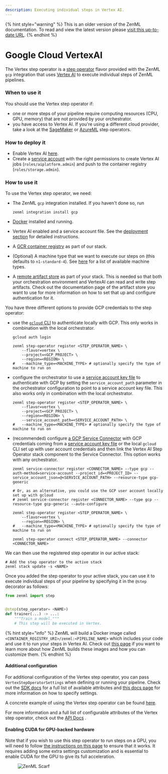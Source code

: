 ```yaml
---
description: Executing individual steps in Vertex AI.
---
```


{% hint style="warning" %}
This is an older version of the ZenML documentation. To read and view the latest version please [visit this up-to-date URL](https://docs.zenml.io).
{% endhint %}


# Google Cloud VertexAI

The Vertex step operator is a [step operator](step-operators.md) flavor provided with the ZenML `gcp` integration that
uses [Vertex AI](https://cloud.google.com/vertex-ai) to execute individual steps of ZenML pipelines.

### When to use it

You should use the Vertex step operator if:

* one or more steps of your pipeline require computing resources (CPU, GPU, memory) that are not provided by your
  orchestrator.
* you have access to Vertex AI. If you're using a different cloud provider, take a look at the [SageMaker](sagemaker.md)
  or [AzureML](azureml.md) step operators.

### How to deploy it

* Enable Vertex AI [here](https://console.cloud.google.com/vertex-ai).
* Create a [service account](https://cloud.google.com/iam/docs/service-accounts) with the right permissions to create
  Vertex AI jobs (`roles/aiplatform.admin`) and push to the container registry (`roles/storage.admin`).

### How to use it

To use the Vertex step operator, we need:

* The ZenML `gcp` integration installed. If you haven't done so, run

  ```shell
  zenml integration install gcp
  ```
* [Docker](https://www.docker.com) installed and running.
* Vertex AI enabled and a service account file. See the [deployment section](vertex.md#how-to-deploy-it) for
  detailed instructions.
* A [GCR container registry](../container-registries/gcp.md) as part of our stack.
* (Optional) A machine type that we want to execute our steps on (this defaults to `n1-standard-4`).
  See [here](https://cloud.google.com/vertex-ai/docs/training/configure-compute#machine-types) for a list of available
  machine types.
* A [remote artifact store](../artifact-stores/artifact-stores.md) as part of your stack. This is needed so that both
  your orchestration environment and VertexAI can read and write step artifacts. Check out the documentation page of the
  artifact store you want to use for more information on how to set that up and configure authentication for it.

You have three different options to provide GCP credentials to the step operator:

* use the [`gcloud` CLI](https://cloud.google.com/sdk/gcloud) to authenticate locally with GCP. This only works in combination with the local orchestrator.

    ```shell
    gcloud auth login

    zenml step-operator register <STEP_OPERATOR_NAME> \
        --flavor=vertex \
        --project=<GCP_PROJECT> \
        --region=<REGION> \
    #   --machine_type=<MACHINE_TYPE> # optionally specify the type of machine to run on
    ```

* configure the orchestrator to use a [service account key file](https://cloud.google.com/iam/docs/creating-managing-service-account-keys) to authenticate with GCP by setting the `service_account_path` parameter in the orchestrator configuration to point to a service account key file. This also works only in combination with the local orchestrator.

    ```shell
    zenml step-operator register <STEP_OPERATOR_NAME> \
        --flavor=vertex \
        --project=<GCP_PROJECT> \
        --region=<REGION> \
        --service_account_path=<SERVICE_ACCOUNT_PATH> \
    #   --machine_type=<MACHINE_TYPE> # optionally specify the type of machine to run on
    ```

* (recommended) configure [a GCP Service Connector](../../../platform-guide/set-up-your-mlops-platform/connect-zenml-to-infrastructure/gcp-service-connector.md) with GCP credentials coming from a [service account key file](https://cloud.google.com/iam/docs/creating-managing-service-account-keys) or the local `gcloud` CLI set up with user account credentials and then link the Vertex AI Step Operator stack component to the Service Connector. This option works with any orchestrator.

    ```shell
    zenml service-connector register <CONNECTOR_NAME> --type gcp --auth-method=service-account --project_id=<PROJECT_ID> --service_account_json=@<SERVICE_ACCOUNT_PATH> --resource-type gcp-generic

    # Or, as an alternative, you could use the GCP user account locally set up with gcloud
    # zenml service-connector register <CONNECTOR_NAME> --type gcp --resource-type gcp-generic --auto-configure

    zenml step-operator register <STEP_OPERATOR_NAME> \
        --flavor=vertex \
        --region=<REGION> \
    #   --machine_type=<MACHINE_TYPE> # optionally specify the type of machine to run on

    zenml step-operator connect <STEP_OPERATOR_NAME> --connector <CONNECTOR_NAME>
    ```


We can then use the registered step operator in our active stack:

```shell
# Add the step operator to the active stack
zenml stack update -s <NAME>
```

Once you added the step operator to your active stack, you can use it to execute individual steps of your pipeline by
specifying it in the `@step` decorator as follows:

```python
from zenml import step


@step(step_operator= <NAME>)
def trainer(...) -> ...:
    """Train a model."""
    # This step will be executed in Vertex.
```

{% hint style="info" %}
ZenML will build a Docker image called `<CONTAINER_REGISTRY_URI>/zenml:<PIPELINE_NAME>` which includes your code and use
it to run your steps in Vertex AI. Check
out [this page](/docs/book/user-guide/advanced-guide/environment-management/containerize-your-pipeline.md) if you want to learn
more about how ZenML builds these images and how you can customize them.
{% endhint %}

#### Additional configuration

For additional configuration of the Vertex step operator, you can pass `VertexStepOperatorSettings` when defining or
running your pipeline. Check out
the [SDK docs](https://sdkdocs.zenml.io/latest/integration\_code\_docs/integrations-gcp/#zenml.integrations.gcp.flavors.vertex\_step\_operator\_flavor.VertexStepOperatorSettings)
for a full list of available attributes and [this docs page](/docs/book/user-guide/advanced-guide/pipelining-features/configure-steps-pipelines.md) for
more information on how to specify settings.

A concrete example of using the Vertex step operator can be
found [here](https://github.com/zenml-io/zenml/tree/main/examples/step\_operator\_remote\_training).

For more information and a full list of configurable attributes of the Vertex step operator, check out
the [API Docs](https://sdkdocs.zenml.io/latest/integration\_code\_docs/integrations-gcp/#zenml.integrations.gcp.step\_operators.vertex\_step\_operator.VertexStepOperator)
.

#### Enabling CUDA for GPU-backed hardware

Note that if you wish to use this step operator to run steps on a GPU, you will need to
follow [the instructions on this page](/docs/book/user-guide/advanced-guide/environment-management/scale-compute-to-the-cloud.md) to ensure that it
works. It requires adding some extra settings customization and is essential to enable CUDA for the GPU to give its full
acceleration.

<!-- For scarf -->
<figure><img alt="ZenML Scarf" referrerpolicy="no-referrer-when-downgrade" src="https://static.scarf.sh/a.png?x-pxid=f0b4f458-0a54-4fcd-aa95-d5ee424815bc" /></figure>
